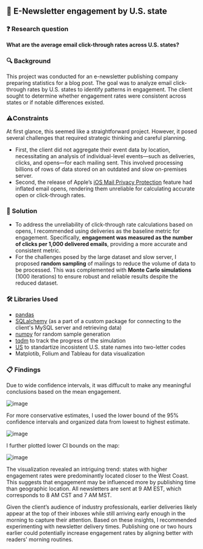 ## 📧 E-Newsletter engagement by U.S. state

### ❓ Research question
**What are the average email click-through rates across U.S. states?**
### 🔍 Background

This project was conducted for an e-newsletter publishing company preparing statistics for a blog post. The goal was to analyze email click-through rates by U.S. states to identify patterns in engagement. The client sought to determine whether engagement rates were consistent across states or if notable differences existed.

### ⚠️Constraints
At first glance, this seemed like a straightforward project. However, it posed several challenges that required strategic thinking and careful planning.
- First, the client did not aggregate their event data by location, necessitating an analysis of individual-level events—such as deliveries, clicks, and opens—for each mailing sent. This involved processing billions of rows of data stored on an outdated and slow on-premises server.
- Second, the release of Apple’s [iOS Mail Privacy Protection](https://www.litmus.com/blog/apple-mail-privacy-protection-for-marketers) feature had inflated email opens, rendering them unreliable for calculating accurate open or click-through rates.

### 💊 Solution

- To address the unreliability of click-through rate calculations based on opens, I recommended using deliveries as the baseline metric for engagement. Specifically, **engagement was measured as the number of clicks per 1,000 delivered emails**, providing a more accurate and consistent metric.
- For the challenges posed by the large dataset and slow server, I proposed **random sampling** of mailings to reduce the volume of data to be processed. This was complemented with **Monte Carlo simulations** (1000 iterations) to ensure robust and reliable results despite the reduced dataset.

### 🛠️ Libraries Used
 - [pandas](https://pandas.pydata.org/)
 - [SQLalchemy](https://www.sqlalchemy.org/) (as a part of a custom package for connecting to the client's MySQL server and retrieving data)
 - [numpy](https://numpy.org/) for random sample generation
 - [tqdm](https://tqdm.github.io/) to track the progress of the simulation
 - [US](https://pypi.org/project/us/) to standartize incosistent U.S. state names into two-letter codes
 - Matplotib, Folium and Tableau for data visualization
### 📋 Findings

Due to wide confidence intervals, it was diffucult to make any meaningful conclusions based on the mean engagement. 

![image](https://github.com/user-attachments/assets/b30d2f64-1944-4fe9-b76e-4513095411ce)

For more conservative estimates, I used the lower bound of the 95% confidence intervals and organized data from lowest to highest estimate.

![image](https://github.com/user-attachments/assets/2ea7b8b9-c85b-41e5-89e2-61d43e0765b5)

I further plotted lower CI bounds on the map:

![image](https://github.com/user-attachments/assets/cb358ce9-3bbc-4001-8241-e16ae6f20c23)

The visualization revealed an intriguing trend: states with higher engagement rates were predominantly located closer to the West Coast. This suggests that engagement may be influenced more by publishing time than geographic location. All newsletters are sent at 9 AM EST, which corresponds to 8 AM CST and 7 AM MST.

Given the client’s audience of industry professionals, earlier deliveries likely appear at the top of their inboxes while still arriving early enough in the morning to capture their attention. Based on these insights, I recommended experimenting with newsletter delivery times. Publishing one or two hours earlier could potentially increase engagement rates by aligning better with readers' morning routines.
